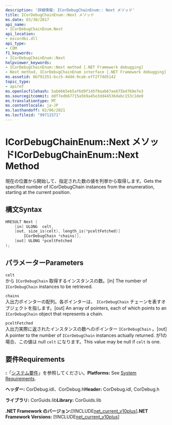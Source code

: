 ```yaml
---
description: '詳細情報: ICorDebugChainEnum:: Next メソッド'
title: ICorDebugChainEnum::Next メソッド
ms.date: 03/30/2017
api_name:
- ICorDebugChainEnum.Next
api_location:
- mscordbi.dll
api_type:
- COM
f1_keywords:
- ICorDebugChainEnum::Next
helpviewer_keywords:
- ICorDebugChainEnum::Next method [.NET Framework debugging]
- Next method, ICorDebugChainEnum interface [.NET Framework debugging]
ms.assetid: 6b791351-bcc5-4ddd-9cab-eff2f7dd5142
topic_type:
- apiref
ms.openlocfilehash: 5ab6665eb5af6d9f145f9aab67aeb75b4769e7e3
ms.sourcegitcommit: ddf7edb67715a5b9a45e3dd44536dabc153c1de0
ms.translationtype: MT
ms.contentlocale: ja-JP
ms.lasthandoff: 02/06/2021
ms.locfileid: "99711571"
---
```

# <a name="icordebugchainenumnext-method"></a><span data-ttu-id="3f7a2-103">ICorDebugChainEnum::Next メソッド</span><span class="sxs-lookup"><span data-stu-id="3f7a2-103">ICorDebugChainEnum::Next Method</span></span>

<span data-ttu-id="3f7a2-104">現在の位置から開始して、指定された数の値を列挙から取得します。</span><span class="sxs-lookup"><span data-stu-id="3f7a2-104">Gets the specified number of ICorDebugChain instances from the enumeration, starting at the current position.</span></span>  
  
## <a name="syntax"></a><span data-ttu-id="3f7a2-105">構文</span><span class="sxs-lookup"><span data-stu-id="3f7a2-105">Syntax</span></span>  
  
```cpp  
HRESULT Next (  
    [in] ULONG  celt,  
    [out, size_is(celt), length_is(*pceltFetched)]  
        ICorDebugChain *chains[],  
    [out] ULONG *pceltFetched  
);  
```  
  
## <a name="parameters"></a><span data-ttu-id="3f7a2-106">パラメーター</span><span class="sxs-lookup"><span data-stu-id="3f7a2-106">Parameters</span></span>  

 `celt`  
 <span data-ttu-id="3f7a2-107">から `ICorDebugChain` 取得するインスタンスの数。</span><span class="sxs-lookup"><span data-stu-id="3f7a2-107">[in] The number of `ICorDebugChain` instances to be retrieved.</span></span>  
  
 `chains`  
 <span data-ttu-id="3f7a2-108">入出力ポインターの配列。各ポインターは、 `ICorDebugChain` チェーンを表すオブジェクトを指します。</span><span class="sxs-lookup"><span data-stu-id="3f7a2-108">[out] An array of pointers, each of which points to an `ICorDebugChain` object that represents a chain.</span></span>  
  
 `pceltFetched`  
 <span data-ttu-id="3f7a2-109">入出力実際に返されたインスタンスの数へのポインター `ICorDebugChain` 。</span><span class="sxs-lookup"><span data-stu-id="3f7a2-109">[out] A pointer to the number of `ICorDebugChain` instances actually returned.</span></span> <span data-ttu-id="3f7a2-110">が1の場合、この値は null `celt` になります。</span><span class="sxs-lookup"><span data-stu-id="3f7a2-110">This value may be null if `celt` is one.</span></span>  
  
## <a name="requirements"></a><span data-ttu-id="3f7a2-111">要件</span><span class="sxs-lookup"><span data-stu-id="3f7a2-111">Requirements</span></span>  

 <span data-ttu-id="3f7a2-112">**:**「[システム要件](../../get-started/system-requirements.md)」を参照してください。</span><span class="sxs-lookup"><span data-stu-id="3f7a2-112">**Platforms:** See [System Requirements](../../get-started/system-requirements.md).</span></span>  
  
 <span data-ttu-id="3f7a2-113">**ヘッダー:** CorDebug.idl、CorDebug.h</span><span class="sxs-lookup"><span data-stu-id="3f7a2-113">**Header:** CorDebug.idl, CorDebug.h</span></span>  
  
 <span data-ttu-id="3f7a2-114">**ライブラリ:** CorGuids.lib</span><span class="sxs-lookup"><span data-stu-id="3f7a2-114">**Library:** CorGuids.lib</span></span>  
  
 <span data-ttu-id="3f7a2-115">**.NET Framework のバージョン:**[!INCLUDE[net_current_v10plus](../../../../includes/net-current-v10plus-md.md)]</span><span class="sxs-lookup"><span data-stu-id="3f7a2-115">**.NET Framework Versions:** [!INCLUDE[net_current_v10plus](../../../../includes/net-current-v10plus-md.md)]</span></span>
